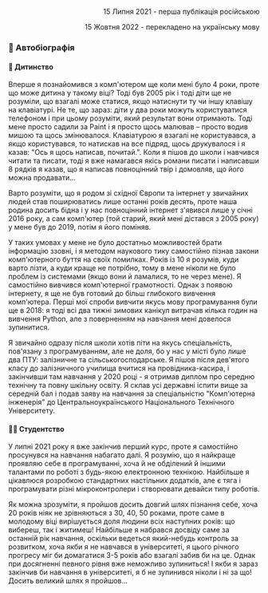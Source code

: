 <p align='right'>
    15 Липня 2021 - перша публікація російською
</p>
<p align='right'>
    15 Жовтня 2022 - перекладено на українську мову
</p>

### 👨 Автобіографія

#### 👶 Дитинство

Вперше я познайомився з комп'ютером ще коли мені було 4 роки, проте що може дитина у такому віці? Тоді був 2005 рік і тоді діти ще не розуміли, що взагалі може статися, якщо натиснути ту чи іншу клавішу на клавіатурі. Не те, що зараз: діти у два роки можуть користуватися телефоном і при цьому розуміти, який результат вони отримають. Тоді мене просто садили за Paint і я просто щось малював – просто водив мишою та щось змінювалося. Клавіатурою я взагалі не користувався, а якщо користувався, то натискав на все підряд, щось друкувалося і я казав: "Ось я щось написав, почитай.". Коли я пішов до школи і навчився читати та писати, тоді я вже намагався якісь романи писати і написавши 8 рядків я казав, що я написав повноцінний твір і домовляв, що його можна продавати...

Варто розуміти, що я родом зі східної Європи та інтернет у звичайних людей став поширюватись лише останні років десять, проте наша родина досить бідна і у нас повноцінний інтернет з'явився лише у січні 2016 року, а сам комп'ютер (той старий, який мені дістався з 2005 року) у мене був до 2019, потім я його поміняв.

У таких умовах у мене не було достатньо можливостей брати інформацію ззовні, і я методом наукового тику самостійно пізнав закони комп'ютерного буття на своїх помилках. Років із 10 я розумів, куди варто лізти, а куди краще не потрібно, тому в мене ніколи не було проблем із системами (якщо вони й ламалися, то не через мене). Я самостійно вивчився комп'ютерної грамотності. Однак з появою інтернету, я ще не був готовий до більш глибокого вивчення комп'ютера. Перші мої спроби вивчити якусь мову програмування були ще в 2018: я тоді всі два тижні зимових канікул витрачав кілька годин на вивчення Python, але з поверненням на навчання мені довелося зупинитися.

Я звичайно одразу після школи хотів піти на якусь спеціальність, пов'язану з програмуванням, але не доля, бо у нас у місті було лише два ПТУ: залізничне та сільськогосподарське. Я пішов після дев'ятого класу до залізничного училища вчитися на провідника-касира, і закінчивши там навчання у 2020 році - я отримав диплом про середню технічну та повну шкільну освіту. Я склав усі державні іспити вище за середній бал і подав заяву на навчання за спеціальністю "Комп'ютерна інженерія" до Центральноукраїнського Національного Технічного Університету.

#### 👨‍🎓 Студентство

У липні 2021 року я вже закінчив перший курс, проте я самостійно просунувся на навчання набагато далі. Я розумію, що я найкраще проявляю себе в програмуванні, хоча й не обділений й іншими талантами по роботі з будь-якою електронною технікою. Найбільше я цікавлюся розробкою стандартних настільних додатків, але є тяга і програмувати різні мікроконтролери і створювати девайси типу роботів.

Як можна зрозуміти, я пройшов досить довгий шлях пізнання себе, хоча 20 років ніяк не зрівняються з 30, 40, 50 роками, проте саме в молодому віці вирішується доля людини всіх наступних років: що вибереш, так і житимеш! Найбільше я набрався досвіду саме за останній рік навчання, оскільки ведеться який-небудь контроль за розвитком, хоча якби я не навчався в університеті, я цього річного прогресу міг би домагатися 3-5 років або взагалі забив би на це. Однак при досягненні певного рівня вже неможливо зупиниться! І якби я зараз закінчив би навчання в університеті, я б не зупинився ніколи і ні за що! Досить великий шлях я пройшов...
